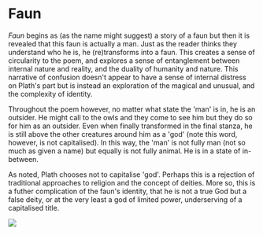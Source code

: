 # Faun
*Faun* begins as (as the name might suggest) a story of a faun but then it is revealed that this faun is actually a man. Just as the reader thinks they understand who he is, he (re)transforms into a faun. This creates a sense of circularity to the poem, and explores a sense of entanglement between internal nature and reality, and the duality of humanity and nature. This narrative of confusion doesn't appear to have a sense of internal distress on Plath's part but is instead an exploration of the magical and unusual, and the complexity of identity. 

Throughout the poem however, no matter what state the 'man' is in, he is an outsider. He might call to the owls and they come to see him but they do so for him as an outsider. Even when finally transformed in the final stanza, he is still above the other creatures around him as a 'god' (note this word, however, is not capitalised). In this way, the 'man' is not fully man (not so much as given a name) but equally is not fully animal. He is in a state of in-between.

As noted, Plath chooses not to capitalise 'god'. Perhaps this is a rejection of traditional approaches to religion and the concept of deities. More so, this is a futher complication of the faun's identity, that he is not a true God but a false deity, or at the very least a god of limited power, underserving of a capitalised title. 

<img src="https://Kaz-Michael.github.io/Faun.jpeg" />
